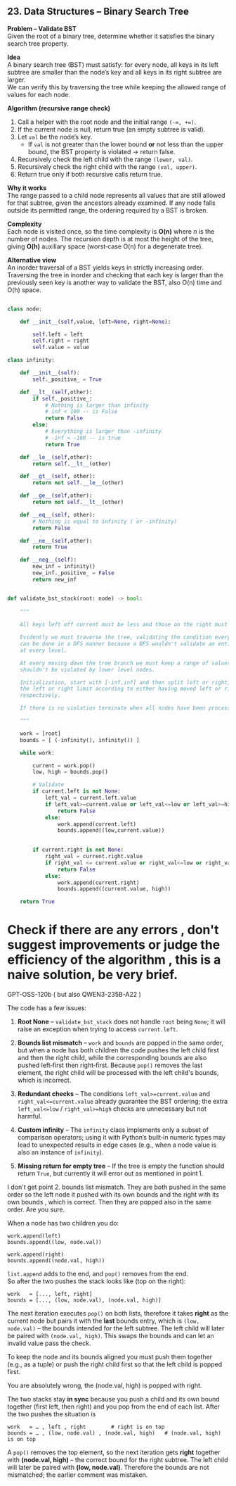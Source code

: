 ## 23. Data Structures – Binary Search Tree

**Problem – Validate BST**  
Given the root of a binary tree, determine whether it satisfies the binary search tree property.  


**Idea**  
A binary search tree (BST) must satisfy: for every node, all keys in its left subtree are smaller than the node’s key and all keys in its right subtree are larger.  
We can verify this by traversing the tree while keeping the allowed range of values for each node.

**Algorithm (recursive range check)**  

1. Call a helper with the root node and the initial range `(-∞, +∞)`.  
2. If the current node is null, return true (an empty subtree is valid).  
3. Let `val` be the node’s key.  
   - If `val` is not greater than the lower bound **or** not less than the upper bound, the BST property is violated → return false.  
4. Recursively check the left child with the range `(lower, val)`.  
5. Recursively check the right child with the range `(val, upper)`.  
6. Return true only if both recursive calls return true.

**Why it works**  
The range passed to a child node represents all values that are still allowed for that subtree, given the ancestors already examined. If any node falls outside its permitted range, the ordering required by a BST is broken.

**Complexity**  
Each node is visited once, so the time complexity is **O(n)** where *n* is the number of nodes. The recursion depth is at most the height of the tree, giving **O(h)** auxiliary space (worst‑case O(n) for a degenerate tree).

**Alternative view**  
An inorder traversal of a BST yields keys in strictly increasing order. Traversing the tree in inorder and checking that each key is larger than the previously seen key is another way to validate the BST, also O(n) time and O(h) space.

```python

class node:

    def __init__(self,value, left=None, right=None):

        self.left = left
        self.right = right
        self.value = value

class infinity:

    def __init__(self):
        self._positive_ = True

    def __lt__(self,other):
        if self._positive_:
            # Nothing is larger than infinity
            # inf < 100 -- is False
            return False
        else:
            # Everything is larger than -infinity
            # -inf < -100 -- is true
            return True

    def __le__(self,other):
        return self.__lt__(other)

    def __gt__(self, other):
        return not self.__le__(other)

    def __ge__(self,other):
        return not self.__lt__(other)

    def __eq__(self, other):
        # Nothing is equal to infinity ( or -infinity)
        return False

    def __ne__(self,other):
        return True

    def __neg__(self):
        new_inf = infinity()
        new_inf._positive_ = False
        return new_inf


def validate_bst_stack(root: node) -> bool:
    
    """
    
    All keys left off current must be less and those on the right must be larger

    Evidently we must traverse the tree, validating the condition every time. This
    can be done in a DFS manner because a BFS wouldn't validate an entire branch
    at every level. 

    At every moving down the tree branch we must keep a range of values that 
    shouldn't be violated by lower level nodes. 

    Initialization, start with [-inf,inf] and then split left or right, setting
    the left or right limit according to either having moved left or right
    respectively.

    If there is no violation terminate when all nodes have been processed.

    """

    work = [root]
    bounds = [ (-infinity(), infinity()) ]

    while work:

        current = work.pop()
        low, high = bounds.pop()

        # Validate 
        if current.left is not None:
            left_val = current.left.value
            if left_val>=current.value or left_val<=low or left_val>=high :
                return False
            else:
                work.append(current.left)
                bounds.append((low,current.value))
                        

        if current.right is not None:
            right_val = current.right.value
            if right_val <= current.value or right_val<=low or right_val>=high:
                return False
            else:
                work.append(current.right)
                bounds.append((current.value, high))

    return True
```


# Check if there are any errors , don't suggest improvements or judge the efficiency of the algorithm , this is a naive solution, be very brief.

GPT-OSS-120b ( but also QWEN3-235B-A22 )

The code has a few issues:

1. **Root None** – `validate_bst_stack` does not handle `root` being `None`; it will raise an exception when trying to access `current.left`.

2. **Bounds list mismatch** – `work` and `bounds` are popped in the same order, but when a node has both children the code pushes the left child first and then the right child, while the corresponding bounds are also pushed left‑first then right‑first. Because `pop()` removes the last element, the right child will be processed with the left child's bounds, which is incorrect.

3. **Redundant checks** – The conditions `left_val>=current.value` and `right_val<=current.value` already guarantee the BST ordering; the extra `left_val<=low` / `right_val>=high` checks are unnecessary but not harmful.

4. **Custom infinity** – The `infinity` class implements only a subset of comparison operators; using it with Python’s built‑in numeric types may lead to unexpected results in edge cases (e.g., when a node value is also an instance of `infinity`).

5. **Missing return for empty tree** – If the tree is empty the function should return `True`, but currently it will error out as mentioned in point 1.

I don't get point 2. bounds list mismatch. They are both pushed in the same order so the left node it pushed with its own bounds and the right with its own bounds , which is correct. Then they are popped also in the same order. Are you sure. 


When a node has two children you do:

```
work.append(left)
bounds.append((low, node.val))

work.append(right)
bounds.append((node.val, high))
```

`list.append` adds to the end, and `pop()` removes from the end.  
So after the two pushes the stack looks like (top on the right):

```
work   = [..., left, right]
bounds = [..., (low, node.val), (node.val, high)]
```

The next iteration executes `pop()` on both lists, therefore it takes **right** as the current node but pairs it with the **last** bounds entry, which is `(low, node.val)` – the bounds intended for the left subtree. The left child will later be paired with `(node.val, high)`. This swaps the bounds and can let an invalid value pass the check.

To keep the node and its bounds aligned you must push them together (e.g., as a tuple) or push the right child first so that the left child is popped first.


You are absolutely wrong, the (node.val, high) is popped with right.

The two stacks stay **in sync** because you push a child and its own bound together (first left, then right) and you pop from the end of each list. After the two pushes the situation is  

```
work   = … , left , right        # right is on top
bounds = … , (low, node.val) , (node.val, high)   # (node.val, high) is on top
```

A `pop()` removes the top element, so the next iteration gets **right** together with **(node.val, high)** – the correct bound for the right subtree. The left child will later be paired with **(low, node.val)**. Therefore the bounds are not mismatched; the earlier comment was mistaken.

